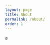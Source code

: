 ```yaml
---
layout: page
title: About
permalink: /about/
order: 1
---
```

a
<!-- As your curiousity has led you here (and I'm sure to many places), I will take your most attentive part of the time to pitch my research:  

I use the multimodal physiological data from wearable devices like smartwatches along with an individual's demographical characterstics (age,gender,comorbidities,etc) to develop digital biomarkers in the space of substance usage addiction. Primarly, I worked with mobile-sensor data collected from hospital-, and real-world settings to predict different aspects of an addiction cycle for different drugs.
<figure>
  <img src="{{ site.url }}/assets/about_work.png" alt="Research"/>
  <figcaption>A quick illustartion of my work.</figcaption>
</figure> -->

<!-- .

Hi, I'm Bhanu Teja Gullapalli; thanks for visiting my website. I am a sixth-year Ph.D. student in the Halıcıoğlu Data Science Institute at the University of California San Diego advised by   [Tauhidur Rahman](http://www.tauhidurrahman.com/).

As a member of [Mosaic Lab](http://mosaic.cs.umass.edu/), I focus on machine learning and ubiquitous technologies in the medical domain. I am primarily interested in developing machine learning algorithms that understand the time-series physiological signals collected from wearable devices to predict and explain various behavioral variables associated with substance usage and addiction. 

In the past, I have worked as a research intern at [Samsung Digital Health Lab](https://www.sra.samsung.com/digital-health/). I joined the University of Massachusetts Amherst as a Master's student in 2017 and moved to MS/Ph.D. track in 2018. After spending four wonderful years there, I transferred to the University of California San Diego. I did my undergrad at the Indian Institute of Technology -Guwahati (IITG), where I completed my thesis under the supervision of [Samit Bhattacharya](http://www.iitg.ac.in/samit/) and [Benny George](https://www.iitg.ac.in/ben/). 

I like to check out places around me, play badminton, board games, and go on long drives in my free time. I started hiking actively last year ([my list](https://www.alltrails.com/members/bhanu-gullapalli/completed)). At present, I am trying to learn more about stars.

If you still have any attenti -->